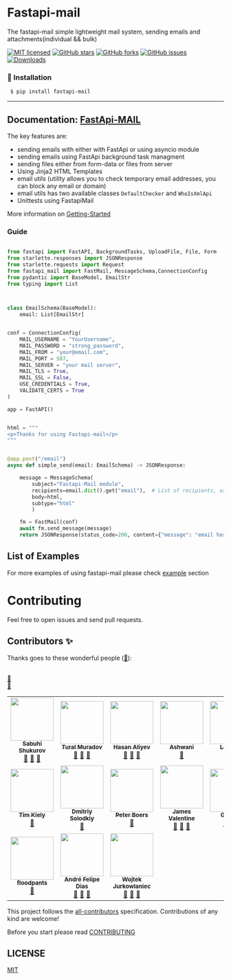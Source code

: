 
# Fastapi-mail

The fastapi-mail simple lightweight mail system, sending emails and attachments(individual && bulk)


[![MIT licensed](https://img.shields.io/github/license/sabuhish/fastapi-mail)](https://raw.githubusercontent.com/sabuhish/fastapi-mail/master/LICENSE)
[![GitHub stars](https://img.shields.io/github/stars/sabuhish/fastapi-mail.svg)](https://github.com/sabuhish/fastapi-mail/stargazers)
[![GitHub forks](https://img.shields.io/github/forks/sabuhish/fastapi-mail.svg)](https://github.com/sabuhish/fastapi-mail/network)
[![GitHub issues](https://img.shields.io/github/issues-raw/sabuhish/fastapi-mail)](https://github.com/sabuhish/fastapi-mail/issues)
[![Downloads](https://pepy.tech/badge/fastapi-mail)](https://pepy.tech/project/fastapi-mail)


###  🔨  Installation ###

```sh
 $ pip install fastapi-mail
```

---
**Documentation**: [FastApi-MAIL](https://sabuhish.github.io/fastapi-mail/)
---


The key features are:

-  sending emails with either with FastApi or using asyncio module 
-  sending emails using FastApi background task managment
-  sending files either from form-data or files from server
-  Using Jinja2 HTML Templates
-  email utils (utility allows you to check temporary email addresses, you can block any email or domain)
-  email utils has two available classes ```DefaultChecker``` and  ```WhoIsXmlApi```
-  Unittests using FastapiMail

More information on [Getting-Started](https://sabuhish.github.io/fastapi-mail/getting-started.html)


### Guide


```python

from fastapi import FastAPI, BackgroundTasks, UploadFile, File, Form
from starlette.responses import JSONResponse
from starlette.requests import Request
from fastapi_mail import FastMail, MessageSchema,ConnectionConfig
from pydantic import BaseModel, EmailStr
from typing import List



class EmailSchema(BaseModel):
    email: List[EmailStr]


conf = ConnectionConfig(
    MAIL_USERNAME = "YourUsername",
    MAIL_PASSWORD = "strong_password",
    MAIL_FROM = "your@email.com",
    MAIL_PORT = 587,
    MAIL_SERVER = "your mail server",
    MAIL_TLS = True,
    MAIL_SSL = False,
    USE_CREDENTIALS = True,
    VALIDATE_CERTS = True
)

app = FastAPI()


html = """
<p>Thanks for using Fastapi-mail</p> 
"""


@app.post("/email")
async def simple_send(email: EmailSchema) -> JSONResponse:

    message = MessageSchema(
        subject="Fastapi-Mail module",
        recipients=email.dict().get("email"),  # List of recipients, as many as you can pass 
        body=html,
        subtype="html"
        )

    fm = FastMail(conf)
    await fm.send_message(message)
    return JSONResponse(status_code=200, content={"message": "email has been sent"})     
```

## List of Examples

For more examples of using fastapi-mail please check [example](https://sabuhish.github.io/fastapi-mail/example/) section

# Contributing
Feel free to open issues and send pull requests.


## Contributors ✨

Thanks goes to these wonderful people ([🚧](https://sabuhish.github.io/fastapi-mail/example.html)):


<table>
  <tr>
    <td align="center"><a href="https://github.com/sabuhish"><img src="https://avatars.githubusercontent.com/u/46589585?v=3" width="100px;" alt=""/><br /><sub><b>Sabuhi Shukurov</b></sub></a><br /><a href="#maintenance-tbenning" title="Answering Questions">💬</a> <a href="https://github.com/sabuhish/fastapi-mail/" title="Reviewed Pull Requests">👀</a> <a href="#maintenance-jakebolam" title="Maintenance">🚧</a></td>
    <td align="center"><a href="https://github.com/Turall"><img src="https://avatars.githubusercontent.com/u/32899328?v=3" width="100px;" alt=""/><br /><sub><b>Tural Muradov</b></sub></a><br /><a href="https://github.com/sabuhish/fastapi-mail/" title="Documentation">📖</a> <a href="https://github.com/sabuhish/fastapi-mail/" title="Reviewed Pull Requests">👀</a> <a href="#tool-jfmengels" title="Tools">🔧</a></td>
    <td align="center"><a href="https://github.com/AliyevH"><img src="https://avatars.githubusercontent.com/u/5507950?v=3" width="100px;" alt=""/><br /><sub><b>Hasan Aliyev</b></sub></a><br /><a href="https://github.com/sabuhish/fastapi-mail/" title="Documentation">📖</a> <a href="#maintenance-jakebolam" title="Maintenance">🚧</a> <a href="https://github.com/sabuhish/fastapi-mail/" title="Reviewed Pull Requests">👀</a></td>
    <td align="center"><a href="https://github.com/imaskm"><img src="https://avatars.githubusercontent.com/u/20543833?v=3" width="100px;" alt=""/><br /><sub><b>Ashwani</b></sub></a><br /><a href="#maintenance-tbenning" title="Maintenance">🚧</a></td>
    <td align="center"><a href="https://github.com/LLYX"><img src="https://avatars1.githubusercontent.com/u/10430633" width="100px;" alt=""/><br /><sub><b>Leon Xu</b></sub></a><br /><a href="#maintenance-tbenning" title="Maintenance">🚧</a></td>
    <td align="center"><a href="https://github.com/gabrielponto"><img src="https://avatars.githubusercontent.com/u/7227328" width="100px;" alt=""/><br /><sub><b>Gabriel Oliveira</b></sub></a><br /><a href="https://github.com/sabuhish/fastapi-mail/" title="Documentation">📖</a> <a href="#maintenance-jakebolam" title="Maintenance">🚧</a></td>
    <td align="center"><a href="https://github.com/maestro-1"><img src="https://avatars0.githubusercontent.com/u/40833254" width="100px;" alt=""/><br /><sub><b>Onothoja Marho</b></sub></a><br /><a href="https://github.com/sabuhish/fastapi-mail/" title="Documentation">📖</a> <a  href="#maintenance-jakebolam"  title="Maintenance">🚧</a> <a href="#tool-jfmengels" title="Tools">🔧</a></td>

  </tr>
 <tr>
    <td align="center"><a href="https://github.com/TheTimKiely"><img src="https://avatars1.githubusercontent.com/u/34795732" width="100px;" alt=""/><br /><sub><b>Tim Kiely</b></sub></a><br /><a href="#maintenance-tbenning" title="Maintenance">🚧</a></td>
    <td align="center"><a href=https://github.com/DmitriySolodkiy"><img src="https://avatars1.githubusercontent.com/u/37667152" width="100px;" alt=""/><br/><sub><b>Dmitriy Solodkiy</b></sub></a><br /><a href="#maintenance-tbenning" title="Maintenance">🚧</a></td>
    <td align="center"><a href="https://github.com/pboers1988"><img src="https://avatars1.githubusercontent.com/u/3235585" width="100px;" alt=""/><br /><sub><b>Peter Boers</b></sub></a><br /><a href="#maintenance-tbenning" title="Maintenance">🚧</a></td>
    <td align="center"><a href="https://github.com/jdvalentine"><img src="https://avatars.githubusercontent.com/u/557514" width="100px;" alt=""/><br /><sub><b>James Valentine</b></sub></a><br /><a href="https://github.com/sabuhish/fastapi-mail/" title="Documentation">📖</a> <a  href="#maintenance-jakebolam"  title="Maintenance">🚧</a> <a href="#tool-jfmengels" title="Tools">🔧</a></td>
    <td align="center"><a href="https://github.com/gogoku"><img src="https://avatars.githubusercontent.com/u/25707104" width="100px;" alt=""/><br /><sub><b>Gogoku</b></sub></a><br /><a href="https://github.com/sabuhish/fastapi-mail/" title="Documentation">📖</a> <a  href="#maintenance-jakebolam"  title="Maintenance">🚧</a> <a href="#tool-jfmengels" title="Tools">🔧</a></td>
    <td align="center"><a href="https://github.com/kucera-lukas"><img src="https://avatars.githubusercontent.com/u/85391931" width="100px;" alt=""/><br /><sub><b>Kucera-Lukas</b></sub></a><br /><a href="https://github.com/sabuhish/fastapi-mail/" title="Documentation">📖</a> <a  href="#maintenance-jakebolam"  title="Maintenance">🚧</a> <a href="#tool-jfmengels" title="Tools">🔧</a></td>
    <td align="center"><a href="https://github.com/LLYX"><img src="https://avatars.githubusercontent.com/u/10430633" width="100px;" alt=""/><br /><sub><b>LLYX</b></sub></a><br /><a href="https://github.com/sabuhish/fastapi-mail/" title="Documentation">📖</a> <a  href="#maintenance-jakebolam"  title="Maintenance">🚧</a> <a href="#tool-jfmengels" title="Tools">🔧</a></td></tr>
  
<tr>
    <td align="center"><a href="https://github.com/floodpants"><img src="https://avatars.githubusercontent.com/u/37890036?" width="100px;" alt=""/><br /><sub><b>floodpants</b></sub></a><br /><a href="#maintenance-tbenning" title="Maintenance">🚧</a></td>
    <td align="center"><a href="https://github.com/andredias"><img src="https://avatars.githubusercontent.com/u/902540" width="100px;" alt=""/><br /><sub><b>André Felipe Dias</b></sub></a><br /><a href="https://github.com/sabuhish/fastapi-mail/" title="Documentation">📖</a> <a href="https://github.com/sabuhish/fastapi-mail/" title="Reviewed Pull Requests">👀</a> <a href="#tool-jfmengels" title="Tools">🔧</a></td></b></sub></a><br /><a href="#maintenance-tbenning" title="Maintenance">🚧</a></td>
    <td align="center"><a href="https://github.com/wjurkowlaniec"><img src="https://avatars.githubusercontent.com/u/1134323" width="100px;" alt=""/><br /><sub><b>Wojtek Jurkowlaniec</b></sub></a><br /><a href="https://github.com/sabuhish/fastapi-mail/" title="Documentation">📖</a> <a href="https://github.com/sabuhish/fastapi-mail/" title="Reviewed Pull Requests">👀</a> <a href="#tool-jfmengels" title="Tools">🔧</a></td></b></sub></a><br /><a href="#maintenance-tbenning" title="Maintenance">🚧</a></td>

</tr>
</table>


This project follows the [all-contributors](https://allcontributors.org) specification.
Contributions of any kind are welcome!

Before you start please read [CONTRIBUTING](https://github.com/sabuhish/fastapi-mail/blob/master/CONTRIBUTING.md)



## LICENSE

[MIT](LICENSE)
